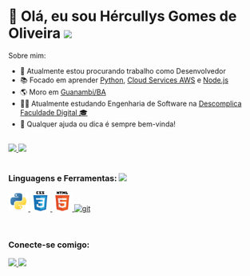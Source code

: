 <h1>👋 Olá, eu sou Hércullys Gomes de Oliveira <img src="https://media.tenor.com/3ozFKoQcLeoAAAAi/btm-bare-tree.gif" width="60"></h1>

<p>Sobre mim:</p>
<ul>
  <li>🔭 Atualmente estou procurando trabalho como Desenvolvedor</li>
  <li>📚 Focado em aprender <a href="https://www.python.org/dev/" target="_blank">Python</a>, <a href="https://aws.amazon.com/" target="_blank">Cloud Services AWS</a> e <a href="https://nodejs.org/en/" target="_blank">Node.js</a></li>
  <li>🌎 Moro em <a href="https://goo.gl/maps/cuAd2Tj6oPMMce7QA" target="_blank">Guanambi/BA</a></li>
  <li>👨‍🎓 Atualmente estudando Engenharia de Software na <a href="https://www.linkedin.com/school/descomplicafaculdade/" target="_blank">Descomplica Faculdade Digital 🎓</a></li>
  <li>💬 Qualquer ajuda ou dica é sempre bem-vinda!</li>
</ul>

<br>

<div>
  <a href="https://github.com/hercullys?tab=repositories">
    <img width="auto" height="150em" src="https://github-readme-stats.vercel.app/api?username=hercullys&show_icons=true&theme=github_dark&include_all_commits=true&count_private=true&hide=contribs" />
    <img width="auto" height="150em" src="https://github-readme-stats.vercel.app/api/top-langs/?username=hercullys&layout=compact&theme=github_dark" />
  </a>
</div>

<br>

<h3 align="left">Linguagens e Ferramentas: <img src="https://i.pinimg.com/originals/5d/83/69/5d8369d65e9b8b2987122aac9d5a1e9f.gif" width="30"></h3>
<p align="left">
  <a href="https://www.python.org/dev/" target="_blank">
    <a href="https://www.python.org/" target="_blank"> <img src="https://raw.githubusercontent.com/devicons/devicon/master/icons/python/python-original.svg" alt="python" width="40" height="40"/> </a>
      <a href="https://developer.mozilla.org/en-US/docs/Web/CSS/" target="_blank"> <img src="https://raw.githubusercontent.com/devicons/devicon/master/icons/css3/css3-original-wordmark.svg" alt="css3" width="40" height="40"/> </a>
  <a href="https://developer.mozilla.org/en-US/docs/Web/HTML/" target="_blank"> <img src="https://raw.githubusercontent.com/devicons/devicon/master/icons/html5/html5-original-wordmark.svg" alt="html5" width="40" height="40"/> </a> 
    <a href="https://git-scm.com/" target="_blank"> <img src="https://www.vectorlogo.zone/logos/git-scm/git-scm-icon.svg" alt="git" width="40" height="40"/> </a>
  </a>
  <!-- Adicione outras linguagens e ferramentas aqui -->
</p>

<br>

<h3 align="left">Conecte-se comigo:</h3>
<div>
  <a href="https://www.linkedin.com/in/h%C3%A9rcullys-gomes-de-oliveira-971962271" target="_blank">
    <img src="https://img.shields.io/badge/-LinkedIn-%230077B5?style=for-the-badge&logo=linkedin&logoColor=white" target="_blank">
  </a>
  <a href="mailto:hercullysgomes@gmail.com">
    <img src="https://img.shields.io/badge/Gmail-D14836?style=for-the-badge&logo=gmail&logoColor=white" target="_blank">
  </a>
</div>

